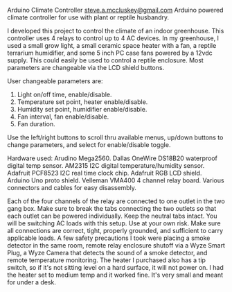 Arduino Climate Controller
steve.a.mccluskey@gmail.com
Arduino powered climate controller for use with plant or reptile husbandry.

I developed this project to control the climate of an indoor greenhouse. This controller uses 4 relays to control up to 4 AC devices. In my greenhouse, I used a
small grow light, a small ceramic space heater with a fan, a reptile terrarium humidifier, and some 5 inch PC case fans powered by a 12vdc supply. This could easily be used to control a reptile enclosure.
Most parameters are changeable via the LCD shield buttons.

User changeable parameters are:
1) Light on/off time, enable/disable.
2) Temperature set point, heater enable/disable.
3) Humidity set point, humidifier enable/disable.
4) Fan interval, fan enable/disable.
5) Fan duration.

Use the left/right buttons to scroll thru available menus, up/down buttons to change parameters, and select for enable/disable toggle.


Hardware used:
Arudino Mega2560.
Dallas OneWire DS18B20 waterproof digital temp sensor.
AM2315 I2C digital temperature/humidity sensor.
Adafruit PCF8523 I2C real time clock chip.
Adafruit RGB LCD shield. 
Arduino Uno proto shield.
Velleman VMA400 4 channel relay board.
Various connectors and cables for easy disassembly.

Each of the four channels of the relay are connected to one outlet in the two gang box. Make sure to break the tabs connecting the two outlets so that each outlet
can be powered individually. Keep the neutral tabs intact. You will be switching AC loads with this setup. Use at your own risk. Make sure all connections are correct,
tight, properly grounded, and sufficient to carry applicable loads. A few safety precautions I took were placing a smoke detector in the same room, remote relay enclosure shutoff via a Wyze Smart Plug, a Wyze Camera that detects the sound of a smoke detector, and remote temperature monitoring. The heater I purchased also has a tip switch, so if it's not sitting level on a hard surface, it will not power on. I had the heater set to medium temp and it worked fine. It's very small and meant for under a desk.
